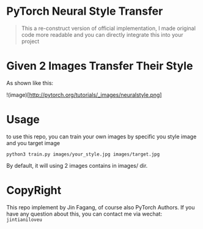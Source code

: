 # PyTorch Neural Style Transfer

> This a re-construct version of official implementation, I made original code more readable and
> you can directly integrate this into your project

# Given 2 Images Transfer Their Style

As shown like this:

!(image)[http://pytorch.org/tutorials/_images/neuralstyle.png]

# Usage

to use this repo, you can train your own images by specific you style image and you target image

```
python3 train.py images/your_style.jpg images/target.jpg
```
By default, it will using 2 images contains in images/ dir.

# CopyRight

This repo implement by Jin Fagang, of course also PyTorch Authors.
If you have any question about this, you can contact me via wechat: `jintianiloveu`
